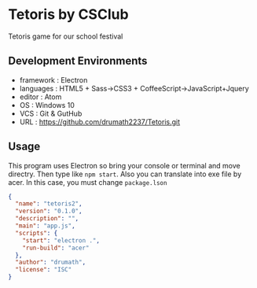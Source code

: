 # Tetoris by CSClub
Tetoris game for our school festival

## Development Environments

- framework   : Electron
- languages   : HTML5 + Sass->CSS3 + CoffeeScript->JavaScript+Jquery
- editor      : Atom
- OS          : Windows 10
- VCS         : Git & GutHub
- URL         : https://github.com/drumath2237/Tetoris.git

## Usage
This program uses Electron so bring your console or terminal and
move directry. Then type like `npm start`. Also you can translate into exe file by acer. In this case, you must change `package.lson`

```json
{
  "name": "tetoris2",
  "version": "0.1.0",
  "description": "",
  "main": "app.js",
  "scripts": {
    "start": "electron .",
    "run-build": "acer"
  },
  "author": "drumath",
  "license": "ISC"
}

```
